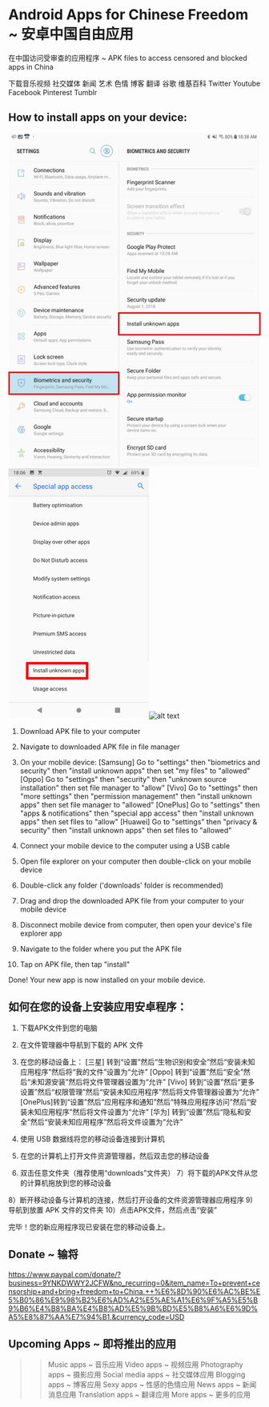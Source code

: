# Android Apps for Chinese Freedom ~ 安卓中国自由应用
在中国访问受审查的应用程序 ~ APK files to access censored and blocked apps in China

下载音乐视频 社交媒体 新闻 艺术 色情 博客 翻译 谷歌 维基百科 Twitter Youtube Facebook Pinterest Tumblr

## How to install apps on your device:
![alt text](https://github.com/mvxGREEN/chinese-freedom-apps/blob/main/samsung-settings.jpg?raw=true)![alt text](https://github.com/mvxGREEN/chinese-freedom-apps/blob/main/settings-install-unknown.png?raw=true)![alt text](https://github.com/mvxGREEN/chinese-freedom-apps/blob/main/settings-apps-install-unknown.png?raw=true)

 1)  Download APK file to your computer
 2)  Navigate to downloaded APK file in file manager

 3)  On your mobile device:
         [Samsung] Go to "settings" then "biometrics and security" then "install unknown apps" then set "my files" to "allowed"
         [Oppo] Go to "settings" then "security" then "unknown source installation" then set file manager to "allow"
         [Vivo] Go to "settings" then "more settings" then "permission management" then "install unknown apps" then set file manager to "allowed"
         [OnePlus] Go to "settings" then "apps & notifications" then "special app access" then "install unknown apps" then set files to "allow"
         [Huawei] Go to "settings" then "privacy & security" then "install unknown apps" then set files to "allowed"
    
 4)   Connect your mobile device to the computer using a USB cable
 5)   Open file explorer on your computer then double-click on your mobile device
 6)   Double-click any folder ('downloads' folder is recommended)
 7)   Drag and drop the downloaded APK file from your computer to your mobile device

 8)   Disconnect mobile device from computer, then open your device's file explorer app
 9)   Navigate to the folder where you put the APK file
 10)  Tap on APK file, then tap "install"
 
 Done!  Your new app is now installed on your mobile device.
 
 ## 如何在您的设备上安装应用安卓程序：
 1) 下载APK文件到您的电脑
 2) 在文件管理器中导航到下载的 APK 文件

 3) 在您的移动设备上：
         [三星] 转到“设置”然后“生物识别和安全”然后“安装未知应用程序”然后将“我的文件”设置为“允许”
         [Oppo] 转到“设置”然后“安全”然后“未知源安装”然后将文件管理器设置为“允许”
         [Vivo] 转到“设置”然后“更多设置”然后“权限管理”然后“安装未知应用程序”然后将文件管理器设置为“允许”
         [OnePlus]转到“设置”然后“应用程序和通知”然后“特殊应用程序访问”然后“安装未知应用程序”然后将文件设置为“允许”
         [华为] 转到“设置”然后“隐私和安全”然后“安装未知应用程序”然后将文件设置为“允许”
    
 4) 使用 USB 数据线将您的移动设备连接到计算机
 5) 在您的计算机上打开文件资源管理器，然后双击您的移动设备
 6) 双击任意文件夹（推荐使用“downloads”文件夹）
 7）将下载的APK文件从您的计算机拖放到您的移动设备

 8）断开移动设备与计算机的连接，然后打开设备的文件资源管理器应用程序
 9) 导航到放置 APK 文件的文件夹
 10）点击APK文件，然后点击“安装”
 
 完毕！您的新应用程序现已安装在您的移动设备上。
 
 ## Donate ~ 输将
 https://www.paypal.com/donate/?business=9YNKDWWY2JCFW&no_recurring=0&item_name=To+prevent+censorship+and+bring+freedom+to+China.++%E6%8D%90%E6%AC%BE%E5%B0%86%E9%98%B2%E6%AD%A2%E5%AE%A1%E6%9F%A5%E5%B9%B6%E4%B8%BA%E4%B8%AD%E5%9B%BD%E5%B8%A6%E6%9D%A5%E8%87%AA%E7%94%B1.&currency_code=USD
 
 ## Upcoming Apps ~ 即将推出的应用
  >>  Music apps ~ 音乐应用
  >>  Video apps ~ 视频应用
  >>  Photography apps ~ 摄影应用
  >>  Social media apps ~ 社交媒体应用
  >>  Blogging apps ~ 博客应用
  >>  Sexy apps ~  性感的色情应用
  >>  News apps ~  新闻消息应用
  >>  Translation apps ~ 翻译应用
  >>  More apps ~ 更多的应用
